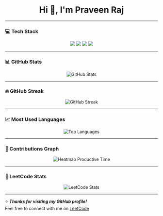 <h1 align="center">Hi 👋, I'm Praveen Raj</h1>

---

### 💻 Tech Stack

<p align="center">
  <img src="https://img.shields.io/badge/C-purple?style=flat&logo=c&logoColor=white" />
  <img src="https://img.shields.io/badge/Python-green?style=flat&logo=python&logoColor=white" />
  <img src="https://img.shields.io/badge/SQL-4479A1?style=flat&logo=postgresql&logoColor=white" />
  <img src="https://img.shields.io/badge/Java-orange?style=flat&logo=java&logoColor=white" />
</p>

---

### 📊 GitHub Stats

<p align="center">
  <img src="https://github-readme-stats.vercel.app/api?username=Praveenraj2206&show_icons=true&theme=radical" alt="GitHub Stats" />
</p>

---

### 🔥 GitHub Streak

<p align="center">
  <img src="https://github-readme-streak-stats.vercel.app?user=Praveenraj2206&theme=radical&date=2025-10-30" alt="GitHub Streak" />
</p>

---

### 📈 Most Used Languages

<p align="center">
  <img src="https://github-readme-stats.vercel.app/api/top-langs/?username=Praveenraj2206&layout=compact&theme=radical" alt="Top Languages" />
</p>

---

### 🌱 Contributions Graph

<p align="center">
  <img src="https://github-profile-summary-cards.vercel.app/api/cards/productive-time?username=Praveenraj2206&theme=radical" alt="Heatmap Productive Time" />
</p>

---

### 🧠 LeetCode Stats

<p align="center">
  <img src="https://leetcard.jacoblin.cool/__praveen_?font=milonga&theme=dark" alt="LeetCode Stats" />
</p>

---

⭐️ **_Thanks for visiting my GitHub profile!_**  
Feel free to connect with me on [LeetCode](https://leetcode.com/__praveen_/)
